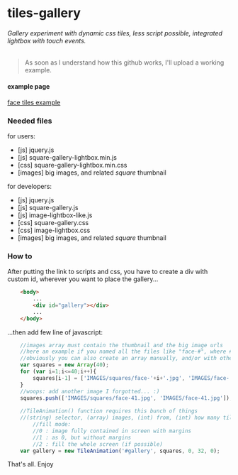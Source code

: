 # tiles-gallery

###### Gallery experiment with dynamic css tiles, less script possible, integrated lightbox with touch events.

> As soon as I understand how this github works, I'll upload a working example.

#### example page
<a href="http://cambiamentico.altervista.org/PAGES/experiments/faces-tiles/micro.php" target="_blank">face tiles example</a>

### Needed files

for users:
- [js] jquery.js
- [js] square-gallery-lightbox.min.js
- [css] square-gallery-lightbox.min.css
- [images] big images, and related _square_ thumbnail

for developers:
- [js] jquery.js
- [js] square-gallery.js
- [js] image-lightbox-like.js
- [css] square-gallery.css
- [css] image-lightbox.css
- [images] big images, and related _square_ thumbnail

### How to

After putting the link to scripts and css,
you have to create a div with custom id, wherever you want to place the gallery...
```html
	<body>
		...
		<div id="gallery"></div>
		...
	</body>
```

...then add few line of javascript:
```javascript
	//images array must contain the thumbnail and the big image urls
	//here an example if you named all the files like "face-#", where # = (int) 1...40
	//obviously you can also create an array manually, and/or with other languages.
	var squares = new Array(40);
	for (var i=1;i<=40;i++){
		squares[i-1] = ['IMAGES/squares/face-'+i+'.jpg', 'IMAGES/face-'+i+'.jpg'];
	}
	//woops: add another image I forgotted... :)
	squares.push(['IMAGES/squares/face-41.jpg', 'IMAGES/face-41.jpg']);
	
	//TileAnimation() function requires this bunch of things
	//(string) selector, (array) images, (int) from, (int) how many tiles, (int) fill mode for lightbox
		//fill mode:
		//0 : image fully contained in screen with margins
		//1 : as 0, but without margins
		//2 : fill the whole screen (if possible)
	var gallery = new TileAnimation('#gallery', squares, 0, 32, 0);
```

That's all. Enjoy
